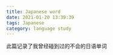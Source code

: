 ```yaml
---
title: Japanese word
date: 2021-01-20 13:39:39
tags: Japanese
category: language study
---
```

此篇记录了我曾经碰到过的不会的日语单词
<!-- more -->
